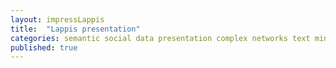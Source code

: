 ```yaml
---
layout: impressLappis
title:  "Lappis presentation"
categories: semantic social data presentation complex networks text mining
published: true
---
```


